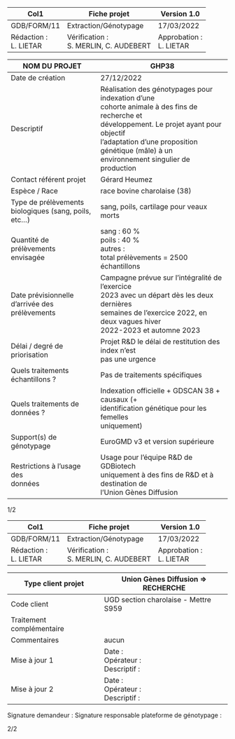 |Col1|Fiche projet|Version 1.0|
|---|---|---|
|GDB/FORM/11|Extraction/Génotypage|17/03/2022|
|Rédaction :<br>L. LIETAR|Vérification :<br>S. MERLIN, C. AUDEBERT|Approbation :<br>L. LIETAR|













|NOM DU PROJET|GHP38|
|---|---|
|Date de création|27/12/2022|
|Descriptif|Réalisation des génotypages pour indexation d’une<br>cohorte animale à des fins de recherche et<br>développement. Le projet ayant pour objectif<br>l’adaptation d’une proposition génétique (mâle) à un<br>environnement singulier de production|
|Contact référent projet|Gérard Heumez|
|Espèce / Race|race bovine charolaise (38)|
|Type de prélèvements<br>biologiques (sang, poils, etc…)|sang, poils, cartilage pour veaux morts|
|Quantité de prélèvements<br>envisagée|sang : 60 %<br>poils : 40 %<br>autres :<br>total prélèvements = 2500 échantillons|
|Date prévisionnelle d’arrivée des<br>prélèvements|Campagne prévue sur l’intégralité de l’exercice<br>2023 avec un départ dès les deux dernières<br>semaines de l’exercice 2022, en deux vagues hiver<br>2022-2023 et automne 2023|
|Délai / degré de priorisation|Projet R&D le délai de restitution des index n’est<br>pas une urgence|
|Quels traitements échantillons ?|Pas de traitements spécifiques|
|Quels traitements de données ?|Indexation officielle + GDSCAN 38 + causaux (+<br>identification génétique pour les femelles<br>uniquement)|
|Support(s) de génotypage|EuroGMD v3 et version supérieure|
|Restrictions à l’usage des<br>données|Usage pour l’équipe R&D de GDBiotech<br>uniquement à des fins de R&D et à destination de<br>l’Union Gènes Diffusion|


1/2

|Col1|Fiche projet|Version 1.0|
|---|---|---|
|GDB/FORM/11|Extraction/Génotypage|17/03/2022|
|Rédaction :<br>L. LIETAR|Vérification :<br>S. MERLIN, C. AUDEBERT|Approbation :<br>L. LIETAR|




|Type client projet|Union Gènes Diffusion => RECHERCHE|
|---|---|
|Code client|UGD section charolaise - Mettre S959|
|Traitement complémentaire||
|Commentaires|aucun|
|Mise à jour 1|Date :<br>Opérateur :<br>Descriptif :|
|Mise à jour 2|Date :<br>Opérateur :<br>Descriptif :|


Signature demandeur : Signature responsable plateforme de génotypage :

2/2

